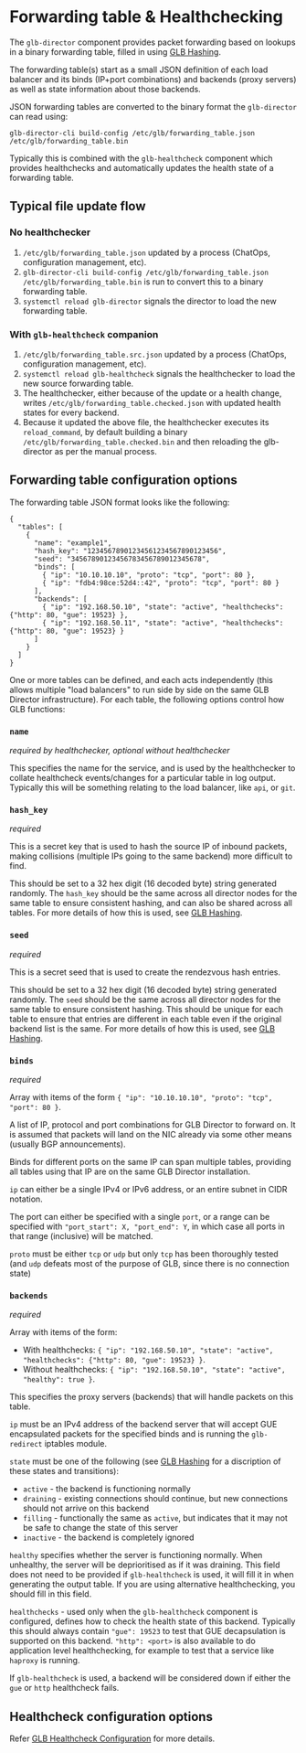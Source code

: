 # Forwarding table & Healthchecking

The `glb-director` component provides packet forwarding based on lookups in a binary forwarding table, filled in using [GLB Hashing](../development/glb-hashing.md).

The forwarding table(s) start as a small JSON definition of each load balancer and its binds (IP+port combinations) and backends (proxy servers) as well as state information about those backends.

JSON forwarding tables are converted to the binary format the `glb-director` can read using:
```
glb-director-cli build-config /etc/glb/forwarding_table.json /etc/glb/forwarding_table.bin
```

Typically this is combined with the `glb-healthcheck` component which provides healthchecks and automatically updates the health state of a forwarding table.

## Typical file update flow

### No healthchecker

 1. `/etc/glb/forwarding_table.json` updated by a process (ChatOps, configuration management, etc).
 2. `glb-director-cli build-config /etc/glb/forwarding_table.json /etc/glb/forwarding_table.bin` is run to convert this to a binary forwarding table.
 3. `systemctl reload glb-director` signals the director to load the new forwarding table.

### With `glb-healthcheck` companion

 1. `/etc/glb/forwarding_table.src.json` updated by a process (ChatOps, configuration management, etc).
 2. `systemctl reload glb-healthcheck` signals the healthchecker to load the new source forwarding table.
 3. The healthchecker, either because of the update or a health change, writes `/etc/glb/forwarding_table.checked.json` with updated health states for every backend.
 4. Because it updated the above file, the healthchecker executes its `reload_command`, by default building a binary `/etc/glb/forwarding_table.checked.bin` and then reloading the glb-director as per the manual process.

## Forwarding table configuration options

The forwarding table JSON format looks like the following:
```
{
  "tables": [
    {
      "name": "example1",
      "hash_key": "12345678901234561234567890123456",
      "seed": "34567890123456783456789012345678",
      "binds": [
        { "ip": "10.10.10.10", "proto": "tcp", "port": 80 },
        { "ip": "fdb4:98ce:52d4::42", "proto": "tcp", "port": 80 }
      ],
      "backends": [
        { "ip": "192.168.50.10", "state": "active", "healthchecks": {"http": 80, "gue": 19523} },
        { "ip": "192.168.50.11", "state": "active", "healthchecks": {"http": 80, "gue": 19523} }
      ]
    }
  ]
}
```

One or more tables can be defined, and each acts independently (this allows multiple "load balancers" to run side by side on the same GLB Director infrastructure). For each table, the following options control how GLB functions:

### `name`

_required by healthchecker, optional without healthchecker_

This specifies the name for the service, and is used by the healthchecker to collate healthcheck events/changes for a particular table in log output. Typically this will be something relating to the load balancer, like `api`, or `git`.

### `hash_key`

_required_

This is a secret key that is used to hash the source IP of inbound packets, making collisions (multiple IPs going to the same backend) more difficult to find.

This should be set to a 32 hex digit (16 decoded byte) string generated randomly. The `hash_key` should be the same across all director nodes for the same table to ensure consistent hashing, and can also be shared across all tables. For more details of how this is used, see [GLB Hashing](../development/glb-hashing.md).

### `seed`

_required_

This is a secret seed that is used to create the rendezvous hash entries.

This should be set to a 32 hex digit (16 decoded byte) string generated randomly. The `seed` should be the same across all director nodes for the same table to ensure consistent hashing. This should be unique for each table to ensure that entries are different in each table even if the original backend list is the same. For more details of how this is used, see [GLB Hashing](../development/glb-hashing.md).

### `binds`

_required_

Array with items of the form `{ "ip": "10.10.10.10", "proto": "tcp", "port": 80 }`.

A list of IP, protocol and port combinations for GLB Director to forward on. It is assumed that packets will land on the NIC already via some other means (usually BGP announcements).

Binds for different ports on the same IP can span multiple tables, providing all tables using that IP are on the same GLB Director installation.

`ip` can either be a single IPv4 or IPv6 address, or an entire subnet in CIDR notation.

The port can either be specified with a single `port`, or a range can be specified with `"port_start": X, "port_end": Y`, in which case all ports in that range (inclusive) will be matched.

`proto` must be either `tcp` or `udp` but only `tcp` has been thoroughly tested (and `udp` defeats most of the purpose of GLB, since there is no connection state)

### `backends`

_required_

Array with items of the form:
 * With healthchecks: `{ "ip": "192.168.50.10", "state": "active", "healthchecks": {"http": 80, "gue": 19523} }`.
 * Without healthchecks: `{ "ip": "192.168.50.10", "state": "active", "healthy": true }`.

This specifies the proxy servers (backends) that will handle packets on this table. 

`ip` must be an IPv4 address of the backend server that will accept GUE encapsulated packets for the specified binds and is running the `glb-redirect` iptables module.

`state` must be one of the following (see [GLB Hashing](../development/glb-hashing.md) for a discription of these states and transitions):
  * `active` - the backend is functioning normally
  * `draining` - existing connections should continue, but new connections should not arrive on this backend
  * `filling` - functionally the same as `active`, but indicates that it may not be safe to change the state of this server
  * `inactive` - the backend is completely ignored

`healthy` specifies whether the server is functioning normally. When unhealthy, the server will be deprioritised as if it was draining. This field does not need to be provided if `glb-healthcheck` is used, it will fill it in when generating the output table. If you are using alternative healthchecking, you should fill in this field.

`healthchecks` - used only when the `glb-healthcheck` component is configured, defines how to check the health state of this backend. Typically this should always contain `"gue": 19523` to test that GUE decapsulation is supported on this backend. `"http": <port>` is also available to do application level healthchecking, for example to test that a service like `haproxy` is running.

If `glb-healthcheck` is used, a backend will be considered down if either the `gue` or `http` healthcheck fails.

## Healthcheck configuration options

Refer [GLB Healthcheck Configuration](glb-healthcheck-configuration.md) for more details. 

